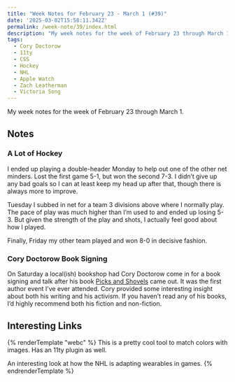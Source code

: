 ```yaml
---
title: "Week Notes for February 23 - March 1 (#39)"
date: '2025-03-02T15:58:11.342Z'
permalink: /week-note/39/index.html
description: "My week notes for the week of February 23 through March 1."
tags:
  - Cory Doctorow
  - 11ty
  - CSS
  - Hockey
  - NHL
  - Apple Watch
  - Zach Leatherman
  - Victoria Song
---
```

My week notes for the week of February 23 through March 1.
<!-- excerpt -->

## Notes

### A Lot of Hockey

I ended up playing a double-header Monday to help out one of the other net minders. Lost the first game 5-1, but won the second 7-3. I didn’t give up any bad goals so I can at least keep my head up after that, though there is always more to improve.

Tuesday I subbed in net for a team 3 divisions above where I normally play. The pace of play was much higher than I’m used to and ended up losing 5-3. But given the strength of the play and shots, I actually feel good about how I played.

Finally, Friday my other team played and won 8-0 in decisive fashion.

### Cory Doctorow Book Signing

On Saturday a local(ish) bookshop had Cory Doctorow come in for a book signing and talk after his book [Picks and Shovels](https://bookshop.org/p/books/picks-and-shovels-a-martin-hench-novel-cory-doctorow/21413549) came out. It was the first author event I’ve ever attended. Cory provided some interesting insight about both his writing and his activism. If you haven’t read any of his books, I’d highly recommend both his fiction and non-fiction.

## Interesting Links

{% renderTemplate "webc" %}
<shared-link title="Extract Colors From an Image for CSS Themes" url="https://www.zachleat.com/web/extract-colors/" author="Zach Leatherman">
  This is a pretty cool tool to match colors with images. Has an 11ty plugin as well.
</shared-link>

<shared-link title="NHL officials are wearing Apple Watches on ice" url="https://www.theverge.com/news/621004/nhl-watch-comms-apple-watch-wearables-smartwatch" author="Victoria Song">
An interesting look at how the NHL is adapting wearables in games.
</shared-link>
{% endrenderTemplate %}
